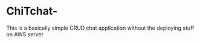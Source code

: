 # ChiTchat-
This is a basically simple CRUD chat application without the deploying stuff on AWS server 
